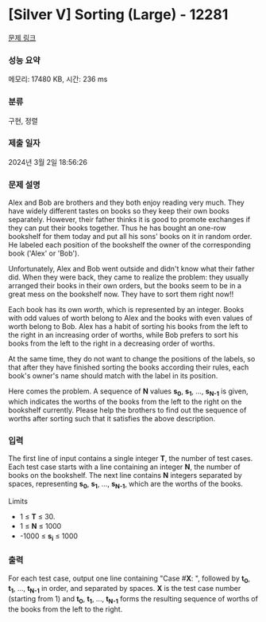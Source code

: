 # [Silver V] Sorting (Large) - 12281 

[문제 링크](https://www.acmicpc.net/problem/12281) 

### 성능 요약

메모리: 17480 KB, 시간: 236 ms

### 분류

구현, 정렬

### 제출 일자

2024년 3월 2일 18:56:26

### 문제 설명

<p>Alex and Bob are brothers and they both enjoy reading very much. They have widely different tastes on books so they keep their own books separately. However, their father thinks it is good to promote exchanges if they can put their books together. Thus he has bought an one-row bookshelf for them today and put all his sons' books on it in random order. He labeled each position of the bookshelf the owner of the corresponding book ('Alex' or 'Bob').</p>

<p>Unfortunately, Alex and Bob went outside and didn't know what their father did. When they were back, they came to realize the problem: they usually arranged their books in their own orders, but the books seem to be in a great mess on the bookshelf now. They have to sort them right now!!</p>

<p>Each book has its own <em>worth</em>, which is represented by an integer. Books with odd values of worth belong to Alex and the books with even values of worth belong to Bob. Alex has a habit of sorting his books from the left to the right in an increasing order of worths, while Bob prefers to sort his books from the left to the right in a decreasing order of worths.</p>

<p>At the same time, they do not want to change the positions of the labels, so that after they have finished sorting the books according their rules, each book's owner's name should match with the label in its position.</p>

<p>Here comes the problem. A sequence of <strong>N</strong> values <strong>s</strong><strong><sub>0</sub></strong>, <strong>s</strong><strong><sub>1</sub></strong>, ..., <strong>s</strong><strong><sub>N-1</sub></strong> is given, which indicates the worths of the books from the left to the right on the bookshelf currently. Please help the brothers to find out the sequence of worths after sorting such that it satisfies the above description.</p>

### 입력 

 <p>The first line of input contains a single integer <strong>T</strong>, the number of test cases. Each test case starts with a line containing an integer <strong>N</strong>, the number of books on the bookshelf. The next line contains <strong>N</strong> integers separated by spaces, representing <strong>s</strong><strong><sub>0</sub></strong>, <strong>s</strong><strong><sub>1</sub></strong>, ..., <strong>s</strong><strong><sub>N-1</sub></strong>, which are the worths of the books.</p>

<p>Limits</p>

<ul>
	<li>1 ≤ <strong>T</strong> ≤ 30.</li>
	<li><span style="line-height:1.6em">1 ≤ </span><strong style="line-height:1.6em">N</strong><span style="line-height:1.6em"> ≤ 1000</span></li>
	<li>-1000 ≤ <strong>s</strong><strong><sub>i</sub></strong> ≤ 1000</li>
</ul>

### 출력 

 <p>For each test case, output one line containing "Case #<strong>X</strong>: ", followed by <strong>t</strong><strong><sub>0</sub></strong>, <strong>t</strong><strong><sub>1</sub></strong>, ..., <strong>t</strong><strong><sub>N-1</sub></strong> in order, and separated by spaces. <strong>X</strong> is the test case number (starting from 1) and <strong>t</strong><strong><sub>0</sub></strong>, <strong>t</strong><strong><sub>1</sub></strong>, ..., <strong>t</strong><strong><sub>N-1</sub></strong> forms the resulting sequence of worths of the books from the left to the right.</p>

